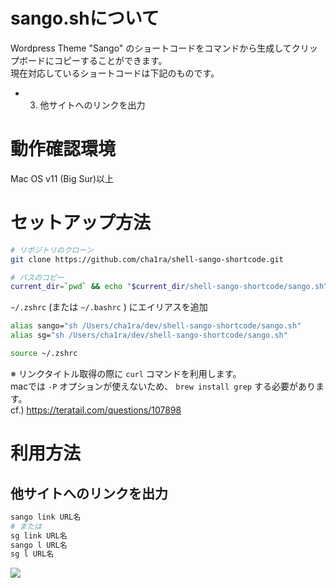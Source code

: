 # sango.shについて

Wordpress Theme "Sango" のショートコードをコマンドから生成してクリップボードにコピーすることができます。  
現在対応しているショートコードは下記のものです。  
    
- 3. 他サイトへのリンクを出力

# 動作確認環境

Mac OS v11 (Big Sur)以上

# セットアップ方法

```bash
# リポジトリのクローン
git clone https://github.com/cha1ra/shell-sango-shortcode.git

# パスのコピー
current_dir=`pwd` && echo "$current_dir/shell-sango-shortcode/sango.sh"| pbcopy
```
  
`~/.zshrc` (または `~/.bashrc` ) にエイリアスを追加
  
```bash
alias sango="sh /Users/cha1ra/dev/shell-sango-shortcode/sango.sh"
alias sg="sh /Users/cha1ra/dev/shell-sango-shortcode/sango.sh"
```
  
```bash
source ~/.zshrc
```
  
※ リンクタイトル取得の際に `curl` コマンドを利用します。  
macでは `-P` オプションが使えないため、 `brew install grep` する必要があります。  
cf.) https://teratail.com/questions/107898


# 利用方法

## 他サイトへのリンクを出力 

```bash
sango link URL名
# または
sg link URL名
sango l URL名
sg l URL名
```
  
![](https://i.gyazo.com/e680629fea9d17a9f3e69cca05503db7.gif)

